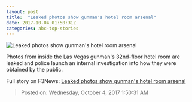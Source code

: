 ```yaml
---
layout: post
title:  "Leaked photos show gunman's hotel room arsenal"
date: 2017-10-04 01:50:31Z
categories: abc-top-stories
---
```


![Leaked photos show gunman's hotel room arsenal](http://www.abc.net.au/news/image/9013922-1x1-700x700.jpg)

Photos from inside the Las Vegas gunman's 32nd-floor hotel room are leaked and police launch an internal investigation into how they were obtained by the public.


Full story on F3News: [Leaked photos show gunman's hotel room arsenal](http://www.f3nws.com/n/AGdkrE)

> Posted on: Wednesday, October 4, 2017 1:50:31 AM
